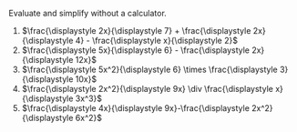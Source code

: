 Evaluate and simplify without a calculator.

1. $\frac{\displaystyle 2x}{\displaystyle 7} + \frac{\displaystyle 2x}{\displaystyle 4} - \frac{\displaystyle x}{\displaystyle 2}$ 
2. $\frac{\displaystyle 5x}{\displaystyle 6} - \frac{\displaystyle 2x}{\displaystyle 12x}$
3. $\frac{\displaystyle 5x^2}{\displaystyle 6} \times \frac{\displaystyle 3}{\displaystyle 10x}$
4. $\frac{\displaystyle 2x^2}{\displaystyle 9x} \div \frac{\displaystyle x}{\displaystyle 3x^3}$
5. $\frac{\displaystyle 4x}{\displaystyle 9x}-\frac{\displaystyle 2x^2}{\displaystyle 6x^2}$

